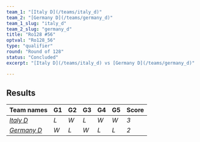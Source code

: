 ```yaml
---
team_1: "[Italy D](/teams/italy_d)"
team_2: "[Germany D](/teams/germany_d)"
team_1_slug: "italy_d"
team_2_slug: "germany_d"
title: "Ro128 #56"
optval: "Ro128_56"
type: "qualifier"
round: "Round of 128"
status: "Concluded"
excerpt: "[Italy D](/teams/italy_d) vs [Germany D](/teams/germany_d)"

---
```

## Results

| Team names | G1 | G2 | G3 | G4 | G5 | Score |
| -- | -- | -- | -- | -- | -- | -- |
| *[Italy D](/teams/italy_d)* | *L* | *W* | *L* | *W* | *W* | *3* |
| *[Germany D](/teams/germany_d)* | *W* | *L* | *W* | *L* | *L* | *2* |

